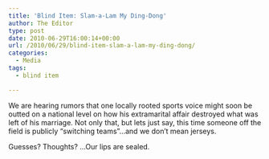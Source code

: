 ```yaml
---
title: 'Blind Item: Slam-a-Lam My Ding-Dong'
author: The Editor
type: post
date: 2010-06-29T16:00:14+00:00
url: /2010/06/29/blind-item-slam-a-lam-my-ding-dong/
categories:
  - Media
tags:
  - blind item

---
```

We are hearing rumors that one locally rooted sports voice might soon be outted on a national level on how his extramarital affair destroyed what was left of his marriage. Not only that, but lets just say, this time someone off the field is publicly &#8220;switching teams&#8221;&#8230;and we don&#8217;t mean jerseys.

Guesses? Thoughts? &#8230;Our lips are sealed.